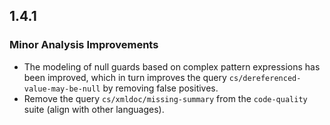 ## 1.4.1

### Minor Analysis Improvements

* The modeling of null guards based on complex pattern expressions has been improved, which in turn improves the query `cs/dereferenced-value-may-be-null` by removing false positives.
* Remove the query `cs/xmldoc/missing-summary` from the `code-quality` suite (align with other languages).
